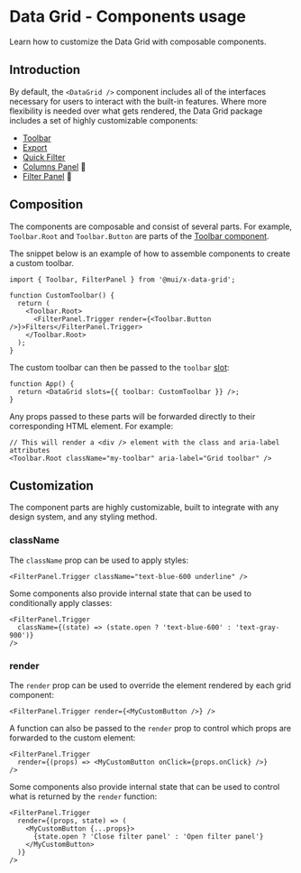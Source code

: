 # Data Grid - Components usage

<p class="description">Learn how to customize the Data Grid with composable components.</p>

## Introduction

By default, the `<DataGrid />` component includes all of the interfaces necessary for users to interact with the built-in features. Where more flexibility is needed over what gets rendered, the Data Grid package includes a set of highly customizable components:

- [Toolbar](/x/react-data-grid/components/toolbar/)
- [Export](/x/react-data-grid/components/export/)
- [Quick Filter](/x/react-data-grid/components/quick-filter/)
- [Columns Panel](/x/react-data-grid/components/columns-panel/) 🚧
- [Filter Panel](/x/react-data-grid/components/filter-panel/) 🚧

## Composition

The components are composable and consist of several parts. For example, `Toolbar.Root` and `Toolbar.Button` are parts of the [Toolbar component](/x/react-data-grid/components/toolbar/).

The snippet below is an example of how to assemble components to create a custom toolbar.

```tsx
import { Toolbar, FilterPanel } from '@mui/x-data-grid';

function CustomToolbar() {
  return (
    <Toolbar.Root>
      <FilterPanel.Trigger render={<Toolbar.Button />}>Filters</FilterPanel.Trigger>
    </Toolbar.Root>
  );
}
```

The custom toolbar can then be passed to the `toolbar` [slot](/x/react-data-grid/components/):

```tsx
function App() {
  return <DataGrid slots={{ toolbar: CustomToolbar }} />;
}
```

Any props passed to these parts will be forwarded directly to their corresponding HTML element. For example:

```tsx
// This will render a <div /> element with the class and aria-label attributes
<Toolbar.Root className="my-toolbar" aria-label="Grid toolbar" />
```

## Customization

The component parts are highly customizable, built to integrate with any design system, and any styling method.

### className

The `className` prop can be used to apply styles:

```tsx
<FilterPanel.Trigger className="text-blue-600 underline" />
```

Some components also provide internal state that can be used to conditionally apply classes:

```tsx
<FilterPanel.Trigger
  className={(state) => (state.open ? 'text-blue-600' : 'text-gray-900')}
/>
```

### render

The `render` prop can be used to override the element rendered by each grid component:

```tsx
<FilterPanel.Trigger render={<MyCustomButton />} />
```

A function can also be passed to the `render` prop to control which props are forwarded to the custom element:

```tsx
<FilterPanel.Trigger
  render={(props) => <MyCustomButton onClick={props.onClick} />}
/>
```

Some components also provide internal state that can be used to control what is returned by the `render` function:

```tsx
<FilterPanel.Trigger
  render={(props, state) => (
    <MyCustomButton {...props}>
      {state.open ? 'Close filter panel' : 'Open filter panel'}
    </MyCustomButton>
  )}
/>
```
